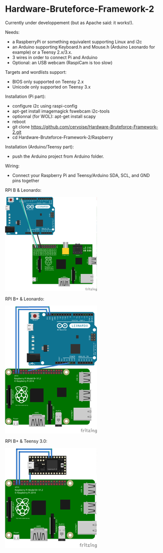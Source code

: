 # Hardware-Bruteforce-Framework-2

Currently under developpement (but as Apache said: it works!).

Needs: 
- a RaspberryPi or something equivalent supporting Linux and i2c
- an Arduino supporting Keyboard.h and Mouse.h (Arduino Leonardo for example) or a Teensy 2.x/3.x.
- 3 wires in order to connect Pi and Arduino
- Optional: an USB webcam (RaspiCam is too slow)

Targets and wordlists support:
- BIOS only supported on Teensy 2.x
- Unicode only supported on Teensy 3.x

Installation (Pi part):
- configure i2c using raspi-config
- apt-get install imagemagick fswebcam i2c-tools
- optionnal (for WOL): apt-get install scapy
- reboot
- git clone https://github.com/cervoise/Hardware-Bruteforce-Framework-2.git
- cd Hardware-Bruteforce-Framework-2/Raspberry

Installation (Arduino/Teensy part):
- push the Arduino project from Arduino folder.

Wiring:
- Connect your Raspberry Pi and Teensy/Arduino SDA, SCL, and GND pins together

RPI B & Leonardo:

![](Docs/Scheme/Leonardo-RaspberryB_bb_thumb.png)

RPI B+ & Leonardo:

![](Docs/Scheme/wiring_RPI-Leonardo_thumb.png)

RPI B+ & Teensy 3.0:

![](Docs/Scheme/wiring_RPI-Teensy30_thumb.png)


